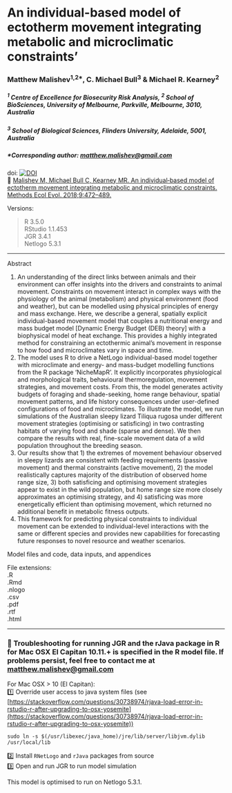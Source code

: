 # An individual-based model of ectotherm movement integrating metabolic and microclimatic constraints’
### Matthew Malishev<sup>1,2*</sup>, C. Michael Bull<sup>3</sup> & Michael R. Kearney<sup>2</sup>  

##### _<sup>1</sup> Centre of Excellence for Biosecurity Risk Analysis, <sup>2</sup> School of BioSciences, University of Melbourne, Parkville, Melbourne, 3010, Australia_ 

##### _<sup>3</sup> School of Biological Sciences, Flinders University, Adelaide, 5001, Australia_ 

##### *Corresponding author: matthew.malishev@gmail.com  

doi: [![DOI](https://zenodo.org/badge/96968871.svg)](https://zenodo.org/badge/latestdoi/96968871)  
:link: [Malishev M, Michael Bull C, Kearney MR. An individual‐based model of ectotherm movement integrating metabolic and microclimatic constraints. Methods Ecol Evol. 2018;9:472–489.](https://besjournals.onlinelibrary.wiley.com/doi/abs/10.1111/2041-210X.12909)  

Versions:  
 > R 3.5.0  
 > RStudio 1.1.453  
 > JGR 3.4.1  
 > Netlogo 5.3.1  

******

Abstract
1.	An understanding of the direct links between animals and their environment can offer insights into the drivers and constraints to animal movement. Constraints on movement interact in complex ways with the physiology of the animal (metabolism) and physical environment (food and weather), but can be modelled using physical principles of energy and mass exchange. Here, we describe a general, spatially explicit individual-based movement model that couples a nutritional energy and mass budget model [Dynamic Energy Budget (DEB) theory] with a biophysical model of heat exchange. This provides a highly integrated method for constraining an ectothermic animal’s movement in response to how food and microclimates vary in space and time.  
2.	The model uses R to drive a NetLogo individual-based model together with microclimate and energy- and mass-budget modelling functions from the R package ‘NicheMapR’. It explicitly incorporates physiological and morphological traits, behavioural thermoregulation, movement strategies, and movement costs. From this, the model generates activity budgets of foraging and shade-seeking, home range behaviour, spatial movement patterns, and life history consequences under user-defined configurations of food and microclimates. To illustrate the model, we run simulations of the Australian sleepy lizard Tiliqua rugosa under different movement strategies (optimising or satisficing) in two contrasting habitats of varying food and shade (sparse and dense). We then compare the results with real, fine-scale movement data of a wild population throughout the breeding season.   
3.	Our results show that 1) the extremes of movement behaviour observed in sleepy lizards are consistent with feeding requirements (passive movement) and thermal constraints (active movement), 2) the model realistically captures majority of the distribution of observed home range size, 3) both satisficing and optimising movement strategies appear to exist in the wild population, but home range size more closely approximates an optimising strategy, and 4) satisficing was more energetically efficient than optimising movement, which returned no additional benefit in metabolic fitness outputs.   
4.	This framework for predicting physical constraints to individual movement can be extended to individual-level interactions with the same or different species and provides new capabilities for forecasting future responses to novel resource and weather scenarios.


Model files and code, data inputs, and appendices   

File extensions:   
.R  
.Rmd  
.nlogo     
.csv    
.pdf  
.rtf  
.html  

******  

### :pig: Troubleshooting for running JGR and the rJava package in R for Mac OSX El Capitan 10.11.+ is specified in the R model file. If problems persist, feel free to contact me at matthew.malishev@gmail.com   
  
For Mac OSX > 10 (El Capitan):  
:one: Override user access to java system files (see [https://stackoverflow.com/questions/30738974/rjava-load-error-in-rstudio-r-after-upgrading-to-osx-yosemite](https://stackoverflow.com/questions/30738974/rjava-load-error-in-rstudio-r-after-upgrading-to-osx-yosemite))
``` unix
sudo ln -s $(/usr/libexec/java_home)/jre/lib/server/libjvm.dylib /usr/local/lib
```  

:two: Install `RNetLogo` and `rJava` packages from source  
:three: Open and run JGR to run model simulation  

This model is optimised to run on Netlogo 5.3.1.  


